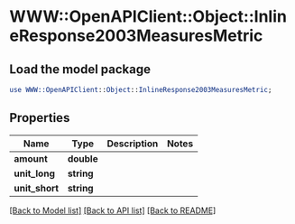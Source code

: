 # WWW::OpenAPIClient::Object::InlineResponse2003MeasuresMetric

## Load the model package
```perl
use WWW::OpenAPIClient::Object::InlineResponse2003MeasuresMetric;
```

## Properties
Name | Type | Description | Notes
------------ | ------------- | ------------- | -------------
**amount** | **double** |  | 
**unit_long** | **string** |  | 
**unit_short** | **string** |  | 

[[Back to Model list]](../README.md#documentation-for-models) [[Back to API list]](../README.md#documentation-for-api-endpoints) [[Back to README]](../README.md)


